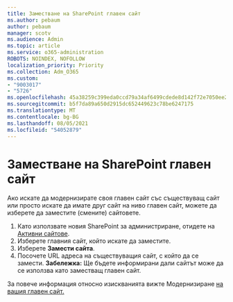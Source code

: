 ```yaml
---
title: Заместване на SharePoint главен сайт
ms.author: pebaum
author: pebaum
manager: scotv
ms.audience: Admin
ms.topic: article
ms.service: o365-administration
ROBOTS: NOINDEX, NOFOLLOW
localization_priority: Priority
ms.collection: Adm_O365
ms.custom:
- "9003017"
- "5726"
ms.openlocfilehash: 45a38259c399eda0ccd79a34af6499cdede8d142f72e7050ee2f774292a62971
ms.sourcegitcommit: b5f7da89a650d2915dc652449623c78be6247175
ms.translationtype: MT
ms.contentlocale: bg-BG
ms.lasthandoff: 08/05/2021
ms.locfileid: "54052879"
---
```

# <a name="replace-the-sharepoint-root-site"></a>Заместване на SharePoint главен сайт
Ако искате да модернизирате своя главен сайт със съществуващ сайт или просто искате да имате друг сайт на ниво главен сайт, можете да изберете да заместите (смените) сайтовете.

1. Като използвате новия SharePoint за администриране, отидете на [Активни сайтове](https://admin.microsoft.com/sharepoint?page=siteManagement&modern=true).
2. Изберете главния сайт, който искате да заместите.
3. Изберете **Замести сайта**.
4. Посочете URL адреса на съществуващия сайт, с който да се замести. **Забележка:** Ще бъдете информирани дали сайтът може да се използва като заместващ главен сайт.

За повече информация относно изискванията вижте Модернизиране [на вашия главен сайт.](https://docs.microsoft.com/sharepoint/modern-root-site)

